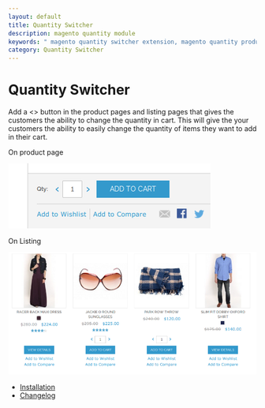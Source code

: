 ```yaml
---
layout: default
title: Quantity Switcher
description: magento quantity module
keywords: " magento quantity switcher extension, magento quantity product"
category: Quantity Switcher
---
```


# Quantity Switcher

Add a <> button in the product pages and listing pages that gives the customers the ability to change the quantity in cart. This will give the your customers the ability to easily change the quantity of items they want to add in their cart.

On product page

![Product page](/images/m1/extensions/qty-switcher/rwd-product.png)

On Listing

![Category page](/images/m1/extensions/qty-switcher/rwd-category.png)

 -  [Installation](installation/)
 -  [Changelog](changelog/)
